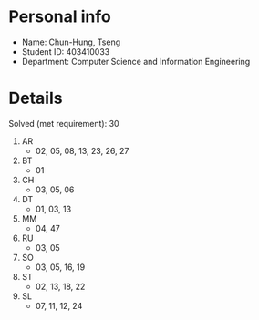 # Personal info

* Name: Chun-Hung, Tseng
* Student ID: 403410033
* Department: Computer Science and Information Engineering

# Details

Solved (met requirement): 30

1. AR
    * 02, 05, 08, 13, 23, 26, 27
2. BT
    * 01
3. CH
    * 03, 05, 06
4. DT
    * 01, 03, 13
5. MM
    * 04, 47
6. RU
    * 03, 05
7. SO
    * 03, 05, 16, 19
8. ST
    * 02, 13, 18, 22
9. SL
    * 07, 11, 12, 24

